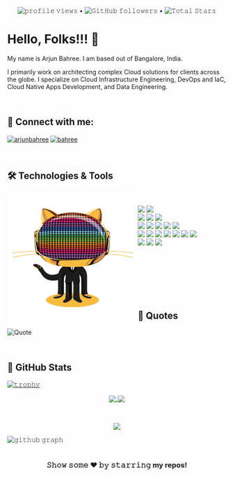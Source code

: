 <p align="center">
  <img src="https://gpvc.arturio.dev/bahreex" alt="𝚙𝚛𝚘𝚏𝚒𝚕𝚎 𝚟𝚒𝚎𝚠𝚜"> •  
  <img alt="𝙶𝚒𝚝𝙷𝚞𝚋 𝚏𝚘𝚕𝚕𝚘𝚠𝚎𝚛𝚜" src="https://img.shields.io/github/followers/bahreex?label=Followers&style=social"> •   
  <img src="https://img.shields.io/github/stars/bahreex?label=Stars" alt="𝚃𝚘𝚝𝚊𝚕 𝚂𝚝𝚊𝚛𝚜">
</p>


# Hello, Folks!!! 👋

My name is Arjun Bahree. I am based out of Bangalore, India.

I primarily work on architecting complex Cloud solutions for clients across the globe. I specialize on Cloud Infrastructure Engineering, DevOps and IaC, Cloud Native Apps Development, and Data Engineering.

<br/>

## 🤝 Connect with me:

<a href="https://twitter.com/arjunbahree" target="blank"><img align="center" src="https://raw.githubusercontent.com/rahuldkjain/github-profile-readme-generator/master/src/images/icons/Social/twitter.svg" alt="arjunbahree" height="30" width="40" /></a>
<a href="https://linkedin.com/in/bahree" target="blank"><img align="center" src="https://raw.githubusercontent.com/rahuldkjain/github-profile-readme-generator/master/src/images/icons/Social/linked-in-alt.svg" alt="bahree" height="30" width="40" /></a>

<br/>

## 🛠 Technologies & Tools

<a target="_blank"><img align="left" height="300" width="300" alt="𝙶𝙸𝙵" src="https://github.com/bahreex/bahreex/blob/main/gif/github-daftpunk.gif"></a>
<br/>

![](https://img.shields.io/badge/OS-Linux-informational?style=plastic&logo=linux&color=blue)
![](https://img.shields.io/badge/OS-Windows-informational?style=plastic&logo=windows&color=blue)
<br/>
![](https://img.shields.io/badge/Cloud-Microsoft_Azure-informational?style=plastic&logo=microsoft-azure&color=blue)
![](https://img.shields.io/badge/Cloud-Google_Cloud-informational?style=plastic&logo=google-cloud&color=blue)
![](https://img.shields.io/badge/Cloud-AWS-informational?style=plastic&logo=amazon&color=blue)
<br/>
![](https://img.shields.io/badge/Code-CSharp-informational?style=plastic&logo=csharp&color=blue)
![](https://img.shields.io/badge/Code-PowerShell-informational?style=plastic&logo=powershell&color=blue)
![](https://img.shields.io/badge/Code-Python-informational?style=plastic&logo=python&color=blue)
![](https://img.shields.io/badge/Code-Golang-informational?style=plastic&logo=go&color=blue)
![](https://img.shields.io/badge/Shell-Bash-informational?style=plastic&logo=gnu-bash&color=blue)
<br/>
![](https://img.shields.io/badge/Tools-Azure_DevOps-informational?style=plastic&logo=azure-devops&color=blue)
![](https://img.shields.io/badge/Tools-Gitlab-informational?style=plastic&logo=gitlab&color=blue)
![](https://img.shields.io/badge/Tools-Terraform-informational?style=plastic&logo=terraform&color=blue)
![](https://img.shields.io/badge/Tools-Pulumi-informational?style=plastic&logo=pulumi&color=blue)
![](https://img.shields.io/badge/Tools-Docker-informational?style=plastic&logo=docker&color=blue)
![](https://img.shields.io/badge/Tools-Kubernetes-informational?style=plastic&logo=kubernetes&color=blue)
![](https://img.shields.io/badge/Tools-Red_Hat_OpenShift-informational?style=plastic&logo=red-hat-open-shift&color=blue)
<br/>
![](https://img.shields.io/badge/Frameworks-DOTNET-informational?style=plastic&logo=dotnet&color=blue)
![](https://img.shields.io/badge/Frameworks-Flask-informational?style=plastic&logo=flask&color=blue)
![](https://img.shields.io/badge/Frameworks-Django-informational?style=plastic&logo=django&color=blue)

<br/>

<br/>

<br/>

<br/>

<br/>

<br/>

## 📔 Quotes

![Quote](https://github-readme-quotes.herokuapp.com/quote?theme=vision-friendly-dark&animation=grow_out_in&layout=default&font=Redressed)

<br/>

## 🔢 GitHub Stats
[![𝚝𝚛𝚘𝚙𝚑𝚢](https://github-profile-trophy.vercel.app/?username=bahreex&column=8&margin-w=15&margin-h=15&no-bg=true&no-frame=true&theme=juicyfresh)](https://github.com/bahreex)

<p align="center">
  <a href="https://github.com/bahreex">
    <img align="center" src="https://github-readme-stats.vercel.app/api?username=bahreex&show_icons=true&hide_border=true&title_color=94b4a4&amp&icon_color=FFFFFF&amp&text_color=FFFFFF&amp&bg_color=000000&count_private=true&include_all_commits=true"/>
  </a>
  <a href="https://github.com/bahreex">
    <img align="center" height="195px" src="https://github-readme-stats.vercel.app/api/top-langs/?username=bahreex&text_color=FFFFFF&bg_color=000000&title_color=94b4a4&langs_count=15&layout=compact&hide_border=true" />
  </a>
</p>
<br>

<p align="center">
  <a>
    <img align="center" src="https://github-readme-streak-stats.herokuapp.com/?user=bahreex&theme=dark&hide_border=true"/>
  </a>
</p>

![𝚐𝚒𝚝𝚑𝚞𝚋 𝚐𝚛𝚊𝚙𝚑](https://activity-graph.herokuapp.com/graph?username=bahreex&theme=react-dark&hide_border=true&area=true)

#

<div align="center">

### 𝚂𝚑𝚘𝚠 𝚜𝚘𝚖𝚎 ❤️ 𝚋𝚢 𝚜𝚝𝚊𝚛𝚛𝚒𝚗𝚐 my repos!

</div>

<!--
**bahreex/bahreex** is a ✨ _special_ ✨ repository because its `README.md` (this file) appears on your GitHub profile.

Here are some ideas to get you started:

- 🔭 I’m currently working on ...
- 🌱 I’m currently learning ...
- 👯 I’m looking to collaborate on ...
- 🤔 I’m looking for help with ...
- 💬 Ask me about ...
- 📫 How to reach me: ...
- 😄 Pronouns: ...
- ⚡ Fun fact: ...
-->
